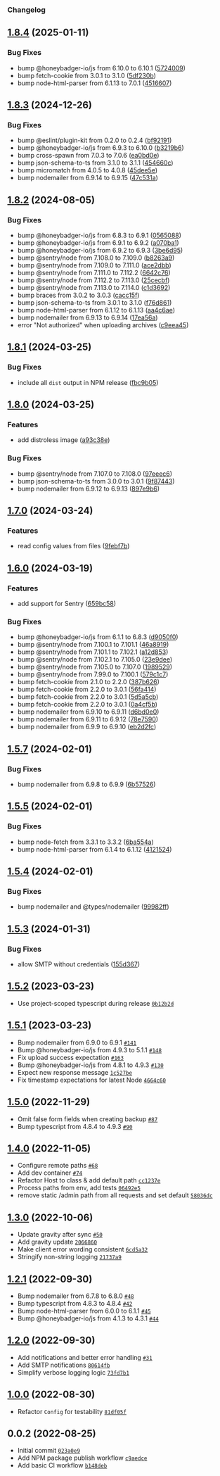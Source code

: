 ### Changelog


## [1.8.4](https://github.com/mattwebbio/orbital-sync/compare/v1.8.3...v1.8.4) (2025-01-11)


### Bug Fixes

* bump @honeybadger-io/js from 6.10.0 to 6.10.1 ([5724009](https://github.com/mattwebbio/orbital-sync/commit/5724009853d88c7783eff9ab0d4f1197a994db78))
* bump fetch-cookie from 3.0.1 to 3.1.0 ([5df230b](https://github.com/mattwebbio/orbital-sync/commit/5df230bebd268a755bc1c8e85b21244bf7cd6097))
* bump node-html-parser from 6.1.13 to 7.0.1 ([4516607](https://github.com/mattwebbio/orbital-sync/commit/451660723238a132b44de259bf832ac263979f2c))

## [1.8.3](https://github.com/mattwebbio/orbital-sync/compare/v1.8.2...v1.8.3) (2024-12-26)


### Bug Fixes

* bump @eslint/plugin-kit from 0.2.0 to 0.2.4 ([bf92191](https://github.com/mattwebbio/orbital-sync/commit/bf921912c13c2a900cfbd2c17612ff0f8be2765a))
* bump @honeybadger-io/js from 6.9.3 to 6.10.0 ([b3219b6](https://github.com/mattwebbio/orbital-sync/commit/b3219b66fce6af5df03ed929dd8008c9cdbb161d))
* bump cross-spawn from 7.0.3 to 7.0.6 ([ea0bd0e](https://github.com/mattwebbio/orbital-sync/commit/ea0bd0eb5e61bc2baf5b50960780c6e628a29aff))
* bump json-schema-to-ts from 3.1.0 to 3.1.1 ([454660c](https://github.com/mattwebbio/orbital-sync/commit/454660cbdbe681bb06a11b46a52773ed13f5e83e))
* bump micromatch from 4.0.5 to 4.0.8 ([45dee5e](https://github.com/mattwebbio/orbital-sync/commit/45dee5ee690308c58d39a45f7aa682dba884e063))
* bump nodemailer from 6.9.14 to 6.9.15 ([47c531a](https://github.com/mattwebbio/orbital-sync/commit/47c531afed9ab1781527402dee6ac63a636e48e2))

## [1.8.2](https://github.com/mattwebbio/orbital-sync/compare/v1.8.1...v1.8.2) (2024-08-05)


### Bug Fixes

* bump @honeybadger-io/js from 6.8.3 to 6.9.1 ([0565088](https://github.com/mattwebbio/orbital-sync/commit/056508818cf312e3b4a0cef1912f4671be954a71))
* bump @honeybadger-io/js from 6.9.1 to 6.9.2 ([a070ba1](https://github.com/mattwebbio/orbital-sync/commit/a070ba13a5cef05ee55a219549d73302d3a4aea3))
* bump @honeybadger-io/js from 6.9.2 to 6.9.3 ([3be6d95](https://github.com/mattwebbio/orbital-sync/commit/3be6d959c9e2fa2260f5861f1a780c7dc2e74ed7))
* bump @sentry/node from 7.108.0 to 7.109.0 ([b8263a9](https://github.com/mattwebbio/orbital-sync/commit/b8263a9e7b1dbac60e15c44b5e9c650719dac7b5))
* bump @sentry/node from 7.109.0 to 7.111.0 ([ace2dbb](https://github.com/mattwebbio/orbital-sync/commit/ace2dbb286939853cdd6ca99fccd798a1171fa9e))
* bump @sentry/node from 7.111.0 to 7.112.2 ([6642c76](https://github.com/mattwebbio/orbital-sync/commit/6642c76295126cbc25e00a7acc5e68285b235f52))
* bump @sentry/node from 7.112.2 to 7.113.0 ([25cecbf](https://github.com/mattwebbio/orbital-sync/commit/25cecbf584a428926efc2cd29a3b871ce80e8804))
* bump @sentry/node from 7.113.0 to 7.114.0 ([c1d3692](https://github.com/mattwebbio/orbital-sync/commit/c1d3692d14680e20b769e21486e7b183a03ca746))
* bump braces from 3.0.2 to 3.0.3 ([cacc15f](https://github.com/mattwebbio/orbital-sync/commit/cacc15fd617073ea3ddbaa86f31407f1861f0e3d))
* bump json-schema-to-ts from 3.0.1 to 3.1.0 ([f76d861](https://github.com/mattwebbio/orbital-sync/commit/f76d861232da4bda67fb25702225133711d2d98d))
* bump node-html-parser from 6.1.12 to 6.1.13 ([aa4c6ae](https://github.com/mattwebbio/orbital-sync/commit/aa4c6aed19cb65ff09adc229342eea5a467b1590))
* bump nodemailer from 6.9.13 to 6.9.14 ([17ea56a](https://github.com/mattwebbio/orbital-sync/commit/17ea56ab6fb8d08b1576166d027508b6e60b129f))
* error "Not authorized" when uploading archives ([c9eea45](https://github.com/mattwebbio/orbital-sync/commit/c9eea45e6b2a806443375d35a5acad3fa53785d3))

## [1.8.1](https://github.com/mattwebbio/orbital-sync/compare/v1.8.0...v1.8.1) (2024-03-25)


### Bug Fixes

* include all `dist` output in NPM release ([fbc9b05](https://github.com/mattwebbio/orbital-sync/commit/fbc9b059da03b33f02cbe84007958bad3efbd930))

## [1.8.0](https://github.com/mattwebbio/orbital-sync/compare/v1.7.0...v1.8.0) (2024-03-25)


### Features

* add distroless image ([a93c38e](https://github.com/mattwebbio/orbital-sync/commit/a93c38e9b0f71033e5ad6bedf00a4bb67c3c2478))


### Bug Fixes

* bump @sentry/node from 7.107.0 to 7.108.0 ([97eeec6](https://github.com/mattwebbio/orbital-sync/commit/97eeec6bcbbce4a235186518b9b38e7b60d5efbc))
* bump json-schema-to-ts from 3.0.0 to 3.0.1 ([9f87443](https://github.com/mattwebbio/orbital-sync/commit/9f874439dd329a7914cda7f5616386de131ff58e))
* bump nodemailer from 6.9.12 to 6.9.13 ([897e9b6](https://github.com/mattwebbio/orbital-sync/commit/897e9b6f53c535aea8c12c8dd8db01776b6b342c))

## [1.7.0](https://github.com/mattwebbio/orbital-sync/compare/v1.6.0...v1.7.0) (2024-03-24)


### Features

* read config values from files ([9febf7b](https://github.com/mattwebbio/orbital-sync/commit/9febf7bf93639fcd259f18d7d094066dca959655))

## [1.6.0](https://github.com/mattwebbio/orbital-sync/compare/v1.5.7...v1.6.0) (2024-03-19)


### Features

* add support for Sentry ([659bc58](https://github.com/mattwebbio/orbital-sync/commit/659bc58d76314ec90afb39d4562206aa8f236f70))


### Bug Fixes

* bump @honeybadger-io/js from 6.1.1 to 6.8.3 ([d9050f0](https://github.com/mattwebbio/orbital-sync/commit/d9050f0a71862e5e89d2779ea095baa683588a72))
* bump @sentry/node from 7.100.1 to 7.101.1 ([46a8919](https://github.com/mattwebbio/orbital-sync/commit/46a8919434fd3f33441b66b0623da0d4b45e0f8a))
* bump @sentry/node from 7.101.1 to 7.102.1 ([a12d853](https://github.com/mattwebbio/orbital-sync/commit/a12d853dc5cd379368f974c2b35f28a857879bdf))
* bump @sentry/node from 7.102.1 to 7.105.0 ([23e9dee](https://github.com/mattwebbio/orbital-sync/commit/23e9dee2bd457b362c82684217c05d75c387d336))
* bump @sentry/node from 7.105.0 to 7.107.0 ([1989529](https://github.com/mattwebbio/orbital-sync/commit/19895295892f21ef183d573c0b007442990473db))
* bump @sentry/node from 7.99.0 to 7.100.1 ([579c1c7](https://github.com/mattwebbio/orbital-sync/commit/579c1c7ce47311e4686961720132599a6e85b9d3))
* bump fetch-cookie from 2.1.0 to 2.2.0 ([387b626](https://github.com/mattwebbio/orbital-sync/commit/387b6266518a598f0b0fb0fda10d0694d95de7ef))
* bump fetch-cookie from 2.2.0 to 3.0.1 ([56fa414](https://github.com/mattwebbio/orbital-sync/commit/56fa414fa117d80bb49311831abaebc951fe2e31))
* bump fetch-cookie from 2.2.0 to 3.0.1 ([5d5a5cb](https://github.com/mattwebbio/orbital-sync/commit/5d5a5cb9b28f916508c2a4f0c2e353ce14c59116))
* bump fetch-cookie from 2.2.0 to 3.0.1 ([0a4cf5b](https://github.com/mattwebbio/orbital-sync/commit/0a4cf5b7ff647993bb3ebb8abb827b32b53a54c9))
* bump nodemailer from 6.9.10 to 6.9.11 ([d6bd0e0](https://github.com/mattwebbio/orbital-sync/commit/d6bd0e0e275d9c34da42a45e17202d0b7367ea7e))
* bump nodemailer from 6.9.11 to 6.9.12 ([78e7590](https://github.com/mattwebbio/orbital-sync/commit/78e7590d09570068b413bec26f4d41ab44dfd1a1))
* bump nodemailer from 6.9.9 to 6.9.10 ([eb2d2fc](https://github.com/mattwebbio/orbital-sync/commit/eb2d2fc3453e72b1fcf2469c60cb097520321c4f))

## [1.5.7](https://github.com/mattwebbio/orbital-sync/compare/v1.5.6...v1.5.7) (2024-02-01)


### Bug Fixes

* bump nodemailer from 6.9.8 to 6.9.9 ([6b57526](https://github.com/mattwebbio/orbital-sync/commit/6b575269f438808218ae80bda2b9e8d130166917))

## [1.5.5](https://github.com/mattwebbio/orbital-sync/compare/v1.5.4...v1.5.5) (2024-02-01)

### Bug Fixes

* bump node-fetch from 3.3.1 to 3.3.2 ([6ba554a](https://github.com/mattwebbio/orbital-sync/commit/6ba554a793f3a991f144727d431049a5dbe57f80))
* bump node-html-parser from 6.1.4 to 6.1.12 ([4121524](https://github.com/mattwebbio/orbital-sync/commit/4121524617814ce58a9f2e437deea738890b7bc4))

## [1.5.4](https://github.com/mattwebbio/orbital-sync/compare/v1.5.3...v1.5.4) (2024-02-01)


### Bug Fixes

* bump nodemailer and @types/nodemailer ([99982ff](https://github.com/mattwebbio/orbital-sync/commit/99982ff5763e910a70d5a0b5f5c59c59a17cedf7))

## [1.5.3](https://github.com/mattwebbio/orbital-sync/compare/v1.5.2...v1.5.3) (2024-01-31)


### Bug Fixes

* allow SMTP without credentials ([155d367](https://github.com/mattwebbio/orbital-sync/commit/155d3678d61d3e2b003c879cb08a8b63c8c562c6))

## [1.5.2](https://github.com/mattwebbio/orbital-sync/compare/v1.5.1...v1.5.2) (2023-03-23)

- Use project-scoped typescript during release [`0b12b2d`](https://github.com/mattwebbio/orbital-sync/commit/0b12b2d306adf33b4a4e448da1d07a778687f3f6)

## [1.5.1](https://github.com/mattwebbio/orbital-sync/compare/v1.5.1-0...v1.5.1) (2023-03-23)

- Bump nodemailer from 6.9.0 to 6.9.1 [`#141`](https://github.com/mattwebbio/orbital-sync/pull/141)
- Bump @honeybadger-io/js from 4.9.3 to 5.1.1 [`#148`](https://github.com/mattwebbio/orbital-sync/pull/148)
- Fix upload success expectation [`#163`](https://github.com/mattwebbio/orbital-sync/pull/163)
- Bump @honeybadger-io/js from 4.8.1 to 4.9.3 [`#130`](https://github.com/mattwebbio/orbital-sync/pull/130)
- Expect new response message [`1c527be`](https://github.com/mattwebbio/orbital-sync/commit/1c527bec4cb3d17255a2608f4b2130af272e5930)
- Fix timestamp expectations for latest Node [`4664c60`](https://github.com/mattwebbio/orbital-sync/commit/4664c602a12c4ed38662f3b5114da6bfa5428a75)

## [1.5.0](https://github.com/mattwebbio/orbital-sync/compare/v1.4.1-0...v1.5.0) (2022-11-29)

- Omit false form fields when creating backup [`#87`](https://github.com/mattwebbio/orbital-sync/pull/87)
- Bump typescript from 4.8.4 to 4.9.3 [`#90`](https://github.com/mattwebbio/orbital-sync/pull/90)

## [1.4.0](https://github.com/mattwebbio/orbital-sync/compare/v1.4.0-1...v1.4.0) (2022-11-05)

- Configure remote paths [`#68`](https://github.com/mattwebbio/orbital-sync/pull/68)
- Add dev container [`#74`](https://github.com/mattwebbio/orbital-sync/pull/74)
- Refactor Host to class & add default path [`cc1237e`](https://github.com/mattwebbio/orbital-sync/commit/cc1237ed3c18a4437175248799be52dcdb229b4c)
- Process paths from env, add tests [`06492e5`](https://github.com/mattwebbio/orbital-sync/commit/06492e512f2d94313e622987558c464e72667643)
- remove static /admin path from all requests and set default [`58036dc`](https://github.com/mattwebbio/orbital-sync/commit/58036dc8ed5a009951936a3ff227c0ea6480b692)

## [1.3.0](https://github.com/mattwebbio/orbital-sync/compare/v1.2.2-beta.0...v1.3.0) (2022-10-06)

- Update gravity after sync [`#50`](https://github.com/mattwebbio/orbital-sync/pull/50)
- Add gravity update [`2066860`](https://github.com/mattwebbio/orbital-sync/commit/20668603c869687e1bfa14d32187e7274dfec2e9)
- Make client error wording consistent [`6cd5a32`](https://github.com/mattwebbio/orbital-sync/commit/6cd5a32fa5f02996b3689431c6e7aa860a1ac9cd)
- Stringify non-string logging [`21737a9`](https://github.com/mattwebbio/orbital-sync/commit/21737a96fee2de8c0db50771f3bfe12cee637144)

## [1.2.1](https://github.com/mattwebbio/orbital-sync/compare/v1.2.0...v1.2.1) (2022-09-30)

- Bump nodemailer from 6.7.8 to 6.8.0 [`#48`](https://github.com/mattwebbio/orbital-sync/pull/48)
- Bump typescript from 4.8.3 to 4.8.4 [`#42`](https://github.com/mattwebbio/orbital-sync/pull/42)
- Bump node-html-parser from 6.0.0 to 6.1.1 [`#45`](https://github.com/mattwebbio/orbital-sync/pull/45)
- Bump @honeybadger-io/js from 4.1.3 to 4.3.1 [`#44`](https://github.com/mattwebbio/orbital-sync/pull/44)

## [1.2.0](https://github.com/mattwebbio/orbital-sync/compare/v1.1.3-beta.2...v1.2.0) (2022-09-30)

- Add notifications and better error handling [`#31`](https://github.com/mattwebbio/orbital-sync/pull/31)
- Add SMTP notifications [`80614fb`](https://github.com/mattwebbio/orbital-sync/commit/80614fba02a62aeab32b0ecfefd65366ea3622b8)
- Simplify verbose logging logic [`73fd7b1`](https://github.com/mattwebbio/orbital-sync/commit/73fd7b152efbeabf6c6cec69c75611d098038a78)

## [1.0.0](https://github.com/mattwebbio/orbital-sync/compare/v0.0.8...v1.0.0) (2022-08-30)

- Refactor `Config` for testability [`81df05f`](https://github.com/mattwebbio/orbital-sync/commit/81df05fc84c8158164075d9adeb32c832d73a276)

## 0.0.2 (2022-08-25)

- Initial commit [`023a0e9`](https://github.com/mattwebbio/orbital-sync/commit/023a0e9e0e1f0ed43963ca87532b2c02bc42211f)
- Add NPM package publish workflow [`c9aedce`](https://github.com/mattwebbio/orbital-sync/commit/c9aedcef8a0ada726061ee3623a4a963d9dd37f0)
- Add basic CI workflow [`b148deb`](https://github.com/mattwebbio/orbital-sync/commit/b148deb01bcad5d2b9abfb0abaa636cae828203d)
